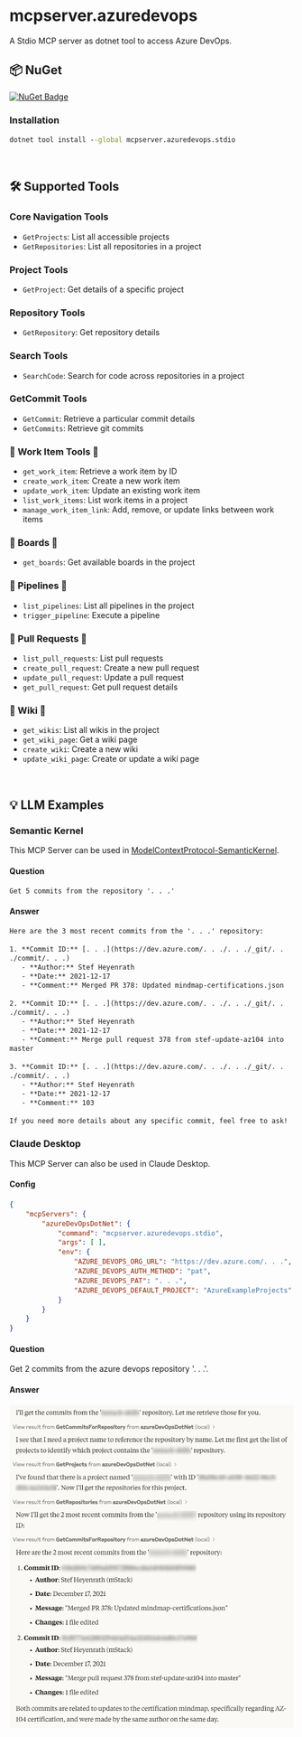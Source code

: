 ﻿# mcpserver.azuredevops
A Stdio MCP server as dotnet tool to access Azure DevOps.

## 📦 NuGet
[![NuGet Badge](https://img.shields.io/nuget/v/mcpserver.azuredevops.stdio)](https://www.nuget.org/packages/mcpserver.azuredevops.stdio)

### Installation
``` cmd
dotnet tool install --global mcpserver.azuredevops.stdio
```

<br>

## 🛠️ Supported Tools

### Core Navigation Tools
- `GetProjects`: List all accessible projects
- `GetRepositories`: List all repositories in a project


### Project Tools
- `GetProject`: Get details of a specific project


### Repository Tools
- `GetRepository`: Get repository details


### Search Tools
- `SearchCode`: Search for code across repositories in a project


### GetCommit Tools
- `GetCommit`: Retrieve a particular commit details
- `GetCommits`: Retrieve git commits


### 🚧 Work Item Tools 🚧
- `get_work_item`: Retrieve a work item by ID
- `create_work_item`: Create a new work item
- `update_work_item`: Update an existing work item
- `list_work_items`: List work items in a project
- `manage_work_item_link`: Add, remove, or update links between work items


### 🚧 Boards 🚧
- `get_boards`: Get available boards in the project


### 🚧 Pipelines 🚧
- `list_pipelines`: List all pipelines in the project
- `trigger_pipeline`: Execute a pipeline


### 🚧 Pull Requests 🚧
- `list_pull_requests`: List pull requests
- `create_pull_request`: Create a new pull request
- `update_pull_request`: Update a pull request
- `get_pull_request`: Get pull request details


### 🚧 Wiki 🚧
- `get_wikis`: List all wikis in the project
- `get_wiki_page`: Get a wiki page
- `create_wiki`: Create a new wiki
- `update_wiki_page`: Create or update a wiki page


<br>

## 💡 LLM Examples

### Semantic Kernel
This MCP Server can be used in [ModelContextProtocol-SemanticKernel](https://github.com/StefH/McpDotNet.Extensions.SemanticKernel).

#### Question
``` raw
Get 5 commits from the repository '. . .'
```

#### Answer
``` raw
Here are the 3 most recent commits from the '. . .' repository:

1. **Commit ID:** [. . .](https://dev.azure.com/. . ./. . ./_git/. . ./commit/. . .)
   - **Author:** Stef Heyenrath
   - **Date:** 2021-12-17
   - **Comment:** Merged PR 378: Updated mindmap-certifications.json

2. **Commit ID:** [. . .](https://dev.azure.com/. . ./. . ./_git/. . ./commit/. . .)
   - **Author:** Stef Heyenrath
   - **Date:** 2021-12-17
   - **Comment:** Merge pull request 378 from stef-update-az104 into master

3. **Commit ID:** [. . .](https://dev.azure.com/. . ./. . ./_git/. . ./commit/. . .)
   - **Author:** Stef Heyenrath
   - **Date:** 2021-12-17
   - **Comment:** 103

If you need more details about any specific commit, feel free to ask!
```

### Claude Desktop
This MCP Server can also be used in Claude Desktop.

#### Config
``` json
{
    "mcpServers": {
        "azureDevOpsDotNet": {
            "command": "mcpserver.azuredevops.stdio",
            "args": [ ],
            "env": {
                "AZURE_DEVOPS_ORG_URL": "https://dev.azure.com/. . .",
                "AZURE_DEVOPS_AUTH_METHOD": "pat",
                "AZURE_DEVOPS_PAT": ". . .",
                "AZURE_DEVOPS_DEFAULT_PROJECT": "AzureExampleProjects"
            }
        }
    }
}
```

#### Question
Get 2 commits from the azure devops repository '. . .'.

#### Answer
![Claude Desktop-01](resources/screenshots/ClaudeDesktop-01.png)

